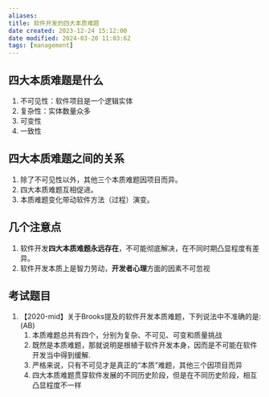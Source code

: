 ```yaml
---
aliases: 
title: 软件开发的四大本质难题
date created: 2023-12-24 15:12:00
date modified: 2024-03-20 11:03:62
tags: [management]
---
```


## 四大本质难题是什么

1. 不可见性：软件项目是一个逻辑实体
2. 复杂性：实体数量众多
3. 可变性
4. 一致性

## 四大本质难题之间的关系

1. 除了不可见性以外，其他三个本质难题因项目而异。
2. 四大本质难题互相促进。
3. 本质难题变化带动软件方法（过程）演变。

## 几个注意点

1. 软件开发**四大本质难题永远存在**，不可能彻底解决，在不同时期凸显程度有差异。
2. 软件开发本质上是智力劳动，**开发者心理**方面的因素不可忽视

## 考试题目

1. 【2020-mid】关于Brooks提及的软件开发本质难题，下列说法中不准确的是: (AB)
   1. 本质难题总共有四个，分别为复杂、不可见、可变和质量挑战
   2. 既然是本质难题，那就说明是根植于软件开发本身，因而是不可能在软件开发当中得到缓解.
   3. 严格来说，只有不可见才是真正的“本质”难题，其他三个因项目而异
   4. 四大本质难题贯穿软件发展的不同历史阶段，但是在不同历史阶段，相互凸显程度不一样